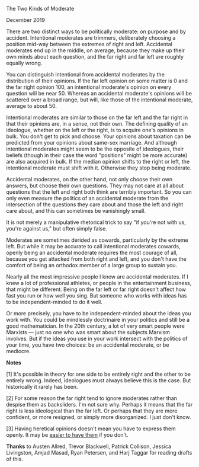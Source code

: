The Two Kinds of Moderate

December 2019  
  
There are two distinct ways to be politically moderate: on purpose
and by accident. Intentional moderates are trimmers, deliberately
choosing a position mid-way between the extremes of right and left.
Accidental moderates end up in the middle, on average, because they
make up their own minds about each question, and the far right and
far left are roughly equally wrong.  
  
You can distinguish intentional from accidental moderates by the
distribution of their opinions. If the far left opinion on some
matter is 0 and the far right opinion 100, an intentional moderate's
opinion on every question will be near 50. Whereas an accidental
moderate's opinions will be scattered over a broad range, but will,
like those of the intentional moderate, average to about 50.  
  
Intentional moderates are similar to those on the far left and the
far right in that their opinions are, in a sense, not their own.
The defining quality of an ideologue, whether on the left or the
right, is to acquire one's opinions in bulk. You don't get to pick
and choose. Your opinions about taxation can be predicted from your
opinions about same-sex marriage. And although intentional moderates
might seem to be the opposite of ideologues, their beliefs (though
in their case the word "positions" might be more accurate) are also
acquired in bulk. If the median opinion shifts to the right or left,
the intentional moderate must shift with it. Otherwise they stop
being moderate.  
  
Accidental moderates, on the other hand, not only choose their own
answers, but choose their own questions. They may not care at all
about questions that the left and right both think are terribly
important. So you can only even measure the politics of an accidental
moderate from the intersection of the questions they care about and
those the left and right care about, and this can
sometimes be vanishingly small.  
  
It is not merely a manipulative rhetorical trick to say "if you're
not with us, you're against us," but often simply false.  
  
Moderates are sometimes derided as cowards, particularly by 
the extreme left. But while it may be accurate to call intentional
moderates cowards, openly being an accidental moderate requires the
most courage of all, because you get attacked from both right and
left, and you don't have the comfort of being an orthodox member
of a large group to sustain you.  
  
Nearly all the most impressive people I know are accidental moderates.
If I knew a lot of professional athletes, or people in the entertainment
business, that might be different. Being on the far left or far
right doesn't affect how fast you run or how well you sing. But
someone who works with ideas has to be independent-minded to do it
well.  
  
Or more precisely, you have to be independent-minded about the ideas
you work with. You could be mindlessly doctrinaire in your politics
and still be a good mathematician. In the 20th century, a lot of
very smart people were Marxists — just no one who was smart about
the subjects Marxism involves. But if the ideas you use in your
work intersect with the politics of your time, you have two choices:
be an accidental moderate, or be mediocre.  
  
  
  
  
  
  
  
  
  
  
  
**Notes**  
  
[1] It's possible in theory for one side to be entirely right and
the other to be entirely wrong. Indeed, ideologues must always
believe this is the case. But historically it rarely has been.  
  
[2] For some reason the far right tend to ignore moderates rather
than despise them as backsliders. I'm not sure why. Perhaps it
means that the far right is less ideological than the far left. Or
perhaps that they are more confident, or more resigned, or simply
more disorganized. I just don't know.  
  
[3] Having heretical opinions doesn't mean you have to express
them openly. It may be
[easier to have them](say.html) if you don't.  
  

**Thanks** to Austen Allred, Trevor Blackwell, Patrick Collison, Jessica Livingston,
Amjad Masad, Ryan Petersen, and Harj Taggar for reading drafts of this.  
  
